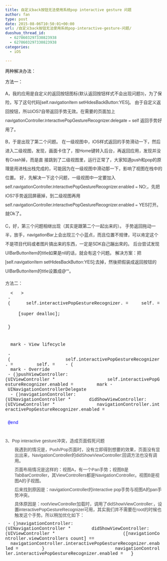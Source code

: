 ```yaml
---
title: 自定义back按钮无法使用系统pop interactive gesture 问题
author: fan
type: post
date: 2015-08-06T10:50:01+00:00
url: /自定义back按钮无法使用系统pop-interactive-gesture-问题/
duoshuo_thread_id:
  - 6278603297330823938
  - 6278603297330823938
categories:
  - iOS

---
```

两种解决办法：

方法一：

<p style="margin-top: 0px; margin-bottom: 0.75em; padding: 0px; white-space: normal; line-height: 28.7999992370605px; color: rgb(51, 51, 51); font-family: &#39;Helvetica Neue&#39;, Helvetica, Tahoma, Arial, STXihei, &#39;Microsoft YaHei&#39;, 微软雅黑, sans-serif;">
  A，我的应用是自定义的返回按钮图标(默认返回按钮样式不会出现问题3)，为了保险，写了这句代码[self.navigationItem setHidesBackButton:YES]。 由于自定义返回按钮，所以iOS7自带返回手势无效。在需要的页面加上navigationController.interactivePopGestureRecognizer.delegate = self 返回手势好用了。
</p>

<p style="margin-top: 0px; margin-bottom: 0.75em; padding: 0px; white-space: normal; line-height: 28.7999992370605px; color: rgb(51, 51, 51); font-family: &#39;Helvetica Neue&#39;, Helvetica, Tahoma, Arial, STXihei, &#39;Microsoft YaHei&#39;, 微软雅黑, sans-serif;">
  B，于是出现了第二个问题。 在一级视图中，iOS样式返回的手势滑动一下，然后进入二级视图，发现，画面卡住了，按Home键转入后台，再返回应用，发现并没有Crash掉，而是直 接跳到了二级视图里，运行正常了，大家知道push和pop的原理是用进栈出栈完成的，可能因为在一级视图中滑动那一下，影响了视图在栈中的位置。 好，先解决一下这个问题，一级视图中一定要加入self.navigationController.interactivePopGestureRecognizer.enabled = NO;，先把iOS7手势返回屏蔽掉，到二级视图再用self.navigationController.interactivePopGestureRecognizer.enabled = YES打开。就Ok了。
</p>

<p style="margin-top: 0px; margin-bottom: 0.75em; padding: 0px; white-space: normal; line-height: 28.7999992370605px; color: rgb(51, 51, 51); font-family: &#39;Helvetica Neue&#39;, Helvetica, Tahoma, Arial, STXihei, &#39;Microsoft YaHei&#39;, 微软雅黑, sans-serif;">
  C，好，第三个问题相继出现（其实是跟第二个一起出来的）。 手势返回拖动一半，放手，navigationBar上会出现三个小蓝点，而且位置不规律，可以肯定这个不是项目代码或者图片搞出来的东西，一定是SDK自己蹦出來的。 后台尝试发现UIBarButtonItem的title如果是nil的话，就会有这个问题。 解决方案：把[self.navigationItem setHidesBackButton:YES];去掉，然後把假装成返回按钮的UIBarButtonItem的title设置成@""。
</p>

<p style="margin-top: 0px; margin-bottom: 0.75em; padding: 0px; white-space: normal; line-height: 28.7999992370605px; color: rgb(51, 51, 51); font-family: &#39;Helvetica Neue&#39;, Helvetica, Tahoma, Arial, STXihei, &#39;Microsoft YaHei&#39;, 微软雅黑, sans-serif;">
</p>

<p style="margin-top: 0px; margin-bottom: 0.75em; padding: 0px; white-space: normal; line-height: 28.7999992370605px; color: rgb(51, 51, 51); font-family: &#39;Helvetica Neue&#39;, Helvetica, Tahoma, Arial, STXihei, &#39;Microsoft YaHei&#39;, 微软雅黑, sans-serif;">
  方法二：
</p>

<pre style="white-space: pre-wrap; word-wrap: break-word; margin-top: 0px; margin-bottom: 0px; padding: 0px; font-family: &#39;Courier New&#39; !important;">&nbsp;&nbsp;&lt;&nbsp;&nbsp;&nbsp;&gt;</pre>

<pre style="white-space: pre-wrap; word-wrap: break-word; margin-top: 0px; margin-bottom: 0px; padding: 0px; font-family: &#39;Courier New&#39; !important;">&nbsp;-&nbsp;(&nbsp;&nbsp;&nbsp;&nbsp;&nbsp;&nbsp;self.interactivePopGestureRecognizer.&nbsp;=&nbsp;&nbsp;&nbsp;&nbsp;&nbsp;self.&nbsp;=</pre>

<pre style="white-space: pre-wrap; word-wrap: break-word; margin-top: 0px; margin-bottom: 0px; padding: 0px; font-family: &#39;Courier New&#39; !important;"><br /> <span style="margin: 0px; padding: 0px; line-height: 1.5 !important;"> &nbsp; &nbsp;[super dealloc];<br /> &nbsp; &nbsp;<br /></span> <span style="margin: 0px; padding: 0px; line-height: 1.5 !important;">}<br /><br /></span>&nbsp;</pre>

<pre style="white-space: pre-wrap; word-wrap: break-word; margin-top: 0px; margin-bottom: 0px; padding: 0px; font-family: &#39;Courier New&#39; !important;">&nbsp;&nbsp;mark&nbsp;-&nbsp;View&nbsp;lifecycle</pre>

<pre style="white-space: pre-wrap; word-wrap: break-word; margin-top: 0px; margin-bottom: 0px; padding: 0px; font-family: &#39;Courier New&#39; !important;">&nbsp;</pre>

<pre style="white-space: pre-wrap; word-wrap: break-word; margin-top: 0px; margin-bottom: 0px; padding: 0px; font-family: &#39;Courier New&#39; !important;">&nbsp;-&nbsp;(&nbsp;&nbsp;&nbsp;&nbsp;&nbsp;&nbsp;&nbsp;&nbsp;&nbsp;&nbsp;&nbsp;&nbsp;&nbsp;&nbsp;&nbsp;&nbsp;&nbsp;&nbsp;&nbsp;&nbsp;&nbsp;self.interactivePopGestureRecognizer.&nbsp;=&nbsp;&nbsp;&nbsp;&nbsp;&nbsp;&nbsp;&nbsp;&nbsp;&nbsp;self.&nbsp;=&nbsp;&nbsp;&nbsp;&nbsp;-&nbsp;(</pre>

<pre style="white-space: pre-wrap; word-wrap: break-word; margin-top: 0px; margin-bottom: 0px; padding: 0px; font-family: &#39;Courier New&#39; !important;">&nbsp;&nbsp;mark&nbsp;-&nbsp;Override</pre>

<pre style="white-space: pre-wrap; word-wrap: break-word; margin-top: 0px; margin-bottom: 0px; padding: 0px; font-family: &#39;Courier New&#39; !important;">&nbsp;-&nbsp;()pushViewController:(UIViewController&nbsp;*&nbsp;&nbsp;&nbsp;&nbsp;&nbsp;&nbsp;&nbsp;&nbsp;&nbsp;&nbsp;&nbsp;&nbsp;&nbsp;&nbsp;&nbsp;&nbsp;&nbsp;&nbsp;&nbsp;&nbsp;self.interactivePopGestureRecognizer.enabled&nbsp;=&nbsp;&nbsp;&nbsp;&nbsp;&nbsp;&nbsp;&nbsp;&nbsp;&nbsp;mark&nbsp;-&nbsp;UINavigationControllerDelegate</pre>

<pre style="white-space: pre-wrap; word-wrap: break-word; margin-top: 0px; margin-bottom: 0px; padding: 0px; font-family: &#39;Courier New&#39; !important;">&nbsp;&nbsp;-&nbsp;()navigationController:(UINavigationController&nbsp;*&nbsp;&nbsp;&nbsp;&nbsp;&nbsp;&nbsp;&nbsp;didShowViewController:(UIViewController&nbsp;*&nbsp;&nbsp;&nbsp;&nbsp;&nbsp;&nbsp;&nbsp;&nbsp;&nbsp;&nbsp;&nbsp;&nbsp;&nbsp;&nbsp;&nbsp;&nbsp;navigationController.interactivePopGestureRecognizer.enabled&nbsp;=</pre>

<pre style="white-space: pre-wrap; word-wrap: break-word; margin-top: 0px; margin-bottom: 0px; padding: 0px; font-family: &#39;Courier New&#39; !important;"><font color="#008080"><span style="line-height: 24px;"><br /></span></font> <span style="margin: 0px; padding: 0px; color: rgb(0, 0, 255); line-height: 1.5 !important;">@end</span></pre>



<p style="font-size: 14px; white-space: normal; margin: 10px auto; padding-top: 0px; padding-bottom: 0px; line-height: 18px; color: rgb(68, 68, 68); font-family: tahoma, arial, sans-serif;">
  &nbsp;
</p>

<p style="font-size: 14px; white-space: normal; margin: 10px auto; padding-top: 0px; padding-bottom: 0px; line-height: 18px; color: rgb(68, 68, 68); font-family: tahoma, arial, sans-serif;">
  3、Pop interactive gesture冲突，造成页面假死问题
</p>

<p style="font-size: 14px; white-space: normal; margin: 10px auto 10px 30px; padding-top: 0px; padding-bottom: 0px; line-height: 18px; color: rgb(68, 68, 68); font-family: tahoma, arial, sans-serif;">
  我遇到的情况是，Push/Pop页面时，没有立即得到想要的效果，页面没有显出出来，NavigationController的didShowViewController:回调方法也没有调用。
</p>

<p style="font-size: 14px; white-space: normal; margin: 10px auto 10px 30px; padding-top: 0px; padding-bottom: 0px; line-height: 18px; color: rgb(68, 68, 68); font-family: tahoma, arial, sans-serif;">
  页面布局情况是这样的：视图A，有一个Pan手势；视图B是TabBarController，其ViewControllers都是NavigationController。视图B是视图A的子视图。
</p>

<p style="font-size: 14px; white-space: normal; margin: 10px auto 10px 30px; padding-top: 0px; padding-bottom: 0px; line-height: 18px; color: rgb(68, 68, 68); font-family: tahoma, arial, sans-serif;">
  后来找到原因是：navigationController的interactive pop手势与视图A的pan手势冲突。
</p>

<p style="font-size: 14px; white-space: normal; margin: 10px auto 10px 30px; padding-top: 0px; padding-bottom: 0px; line-height: 18px; color: rgb(68, 68, 68); font-family: tahoma, arial, sans-serif;">
  具体原因是：rootViewController加载时，调用了didShowViewController:，设置interactivePopGestureRecognizer可用，其实我们并不需要在root的时候也触发这个手势。所以稍加优化如下：
</p>



<pre style="white-space: pre-wrap; word-wrap: break-word; margin-top: 0px; margin-bottom: 0px; padding: 0px; font-family: &#39;Courier New&#39; !important;">&nbsp;-&nbsp;()navigationController:(UINavigationController&nbsp;*&nbsp;&nbsp;&nbsp;&nbsp;&nbsp;&nbsp;&nbsp;&nbsp;didShowViewController:(UIViewController&nbsp;*&nbsp;&nbsp;&nbsp;&nbsp;&nbsp;&nbsp;&nbsp;&nbsp;&nbsp;&nbsp;&nbsp;&nbsp;&nbsp;&nbsp;&nbsp;&nbsp;&nbsp;&nbsp;&nbsp;&nbsp;&nbsp;&nbsp;&nbsp;&nbsp;&nbsp;&nbsp;([navigationController.viewControllers&nbsp;count]&nbsp;==&nbsp;&nbsp;&nbsp;&nbsp;&nbsp;&nbsp;&nbsp;&nbsp;&nbsp;&nbsp;&nbsp;&nbsp;&nbsp;&nbsp;&nbsp;&nbsp;&nbsp;&nbsp;&nbsp;&nbsp;&nbsp;&nbsp;&nbsp;&nbsp;&nbsp;&nbsp;&nbsp;navigationController.interactivePopGestureRecognizer.enabled&nbsp;=&nbsp;&nbsp;&nbsp;&nbsp;&nbsp;&nbsp;&nbsp;&nbsp;&nbsp;}&nbsp;&nbsp;&nbsp;&nbsp;&nbsp;&nbsp;&nbsp;&nbsp;&nbsp;&nbsp;&nbsp;&nbsp;&nbsp;&nbsp;&nbsp;&nbsp;&nbsp;&nbsp;&nbsp;&nbsp;&nbsp;&nbsp;&nbsp;&nbsp;&nbsp;&nbsp;&nbsp;navigationController.interactivePopGestureRecognizer.enabled&nbsp;=&nbsp;&nbsp;&nbsp;}</pre>

<p style="margin-top: 0px; margin-bottom: 0.75em; padding: 0px; white-space: normal; line-height: 28.7999992370605px; color: rgb(51, 51, 51); font-family: &#39;Helvetica Neue&#39;, Helvetica, Tahoma, Arial, STXihei, &#39;Microsoft YaHei&#39;, 微软雅黑, sans-serif;">
</p>